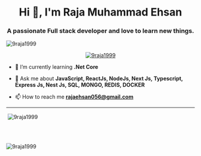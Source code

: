 <h1 align="center">Hi 👋, I'm Raja Muhammad Ehsan</h1>
<h3 align="center">A passionate Full stack developer and love to learn new things.</h3>

<p align="left"> <img src="https://komarev.com/ghpvc/?username=9raja1999&label=Profile%20views&color=0e75b6&style=flat" alt="9raja1999" /> </p>

<p align="center"> <a href="https://github.com/ryo-ma/github-profile-trophy"><img src="https://github-profile-trophy.vercel.app/?username=9raja1999" alt="9raja1999" /></a> </p>



- 🌱 I’m currently learning **.Net Core**

- 💬 Ask me about **JavaScript, ReactJs, NodeJs, Next Js, Typescript, Express Js, Nest Js, SQL, MONGO, REDIS, DOCKER**

- 📫 How to reach me **rajaehsan056@gmail.com**

<hr />


<p>&nbsp;<img align="center" src="https://github-readme-stats.vercel.app/api?username=9raja1999&show_icons=true&locale=en" alt="9raja1999" /></p>

<br><br>

<p><img align="center" src="https://github-readme-streak-stats.herokuapp.com/?user=9raja1999&" alt="9raja1999" /></p>
